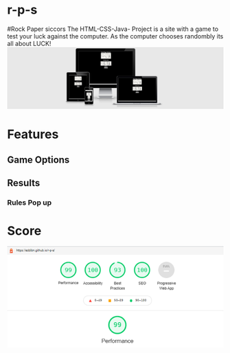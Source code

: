 # r-p-s
#Rock Paper siccors
The HTML-CSS-Java- Project is a site with a game to test your luck against the computer.
As the computer chooses randombly its all about LUCK!
![Responsive Mockup](https://github.com/EddibN/r-p-s/blob/main/assets/screen.png) 

# Features 



## Game Options

## Results

### Rules Pop up

# Score
![Responsive Mockup](https://github.com/EddibN/r-p-s/blob/main/assets/lighthouse.png) 